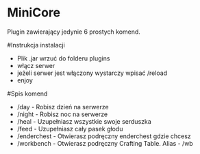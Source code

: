 # MiniCore

Plugin zawierający jedynie 6 prostych komend.

#Instrukcja instalacji
- Plik .jar wrzuć do folderu plugins
- włącz serwer
- jeżeli serwer jest włączony wystarczy wpisać /reload
- enjoy

#Spis komend
- /day - Robisz dzień na serwerze
- /night - Robisz noc na serwerze
- /heal - Uzupełniasz wszystkie swoje serduszka
- /feed - Uzupełniasz cały pasek głodu
- /enderchest - Otwierasz podręczny enderchest gdzie chcesz
- /workbench - Otwierasz podręczny Crafting Table. Alias - /wb
